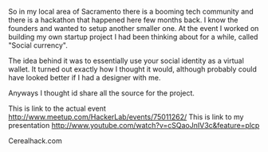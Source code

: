 So in my local area of Sacramento there is a booming tech community and there is a hackathon that happened here few months back. I know the founders and wanted to setup another smaller one. At the event I worked on building my own startup project I had been thinking about for a while, called "Social currency".

The idea behind it was to essentially use your social identity as a virtual wallet. It turned out exactly how I thought it would, although probably could have looked better if I had a designer with me. 

Anyways I thought id share all the source for the project.



This is link to the actual event http://www.meetup.com/HackerLab/events/75011262/
This is link to my presentation http://www.youtube.com/watch?v=cSQaoJnIV3c&feature=plcp


Cerealhack.com